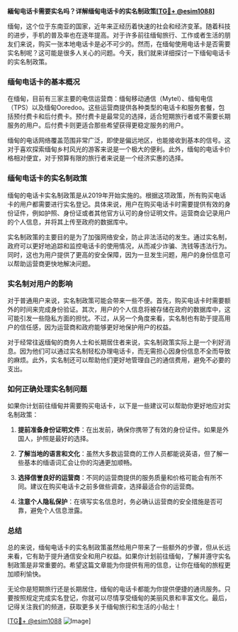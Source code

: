**緬甸电话卡需要实名吗？详解缅甸电话卡的实名制政策[[TG💪+ @esim1088](https://t.me/s/esim1088)]**

缅甸，这个位于东南亚的国家，近年来正经历着快速的社会和经济变革。随着科技的进步，手机的普及率也在逐年提高。对于许多前往缅甸旅行、工作或者生活的朋友们来说，购买一张本地电话卡是必不可少的。然而，在缅甸使用电话卡是否需要实名制呢？这可能是很多人关心的问题。今天，我们就来详细探讨一下缅甸电话卡的实名制政策。

### 缅甸电话卡的基本概况

在缅甸，目前有三家主要的电信运营商：缅甸移动通信（Mytel）、缅甸电信（TPS）以及缅甸Ooredoo。这些运营商提供各种类型的电话卡和服务套餐，包括预付费卡和后付费卡。预付费卡是最常见的选择，适合短期旅行者或不需要长期服务的用户。后付费卡则更适合那些希望获得更稳定服务的用户。

缅甸的电话网络覆盖范围非常广泛，即使是偏远地区，也能接收到基本的信号。这对于喜欢探索缅甸乡村风光的游客来说是一个极大的便利。此外，缅甸的电话卡价格相对便宜，对于预算有限的旅行者来说是一个经济实惠的选择。

### 缅甸电话卡的实名制政策

缅甸的电话卡实名制政策是从2019年开始实施的。根据这项政策，所有购买电话卡的用户都需要进行实名登记。具体来说，用户在购买电话卡时需要提供有效的身份证件，例如护照、身份证或者其他官方认可的身份证明文件。运营商会记录用户的个人信息，并将其上传至政府的数据库中。

实名制政策的主要目的是为了加强网络安全，防止非法活动的发生。通过实名制，政府可以更好地追踪和监控电话卡的使用情况，从而减少诈骗、洗钱等违法行为。同时，这也为用户提供了更高的安全保障，因为一旦发生问题，用户的身份信息可以帮助运营商更快地解决问题。

### 实名制对用户的影响

对于普通用户来说，实名制政策可能会带来一些不便。首先，购买电话卡时需要额外的时间来完成身份验证。其次，用户的个人信息将被存储在政府的数据库中，这可能引发一些隐私方面的担忧。不过，从另一个角度来看，实名制也有助于提高用户的信任感，因为运营商和政府能够更好地保护用户的权益。

对于经常往返缅甸的商务人士和长期居住者来说，实名制政策实际上是一个利好消息。因为他们可以通过实名制轻松办理电话卡，而无需担心因身份信息不全而导致的麻烦。此外，实名制还可以帮助他们更好地管理自己的通信费用，避免不必要的支出。

### 如何正确处理实名制问题

如果你计划前往缅甸并需要购买电话卡，以下是一些建议可以帮助你更好地应对实名制政策：

1. **提前准备身份证明文件**：在出发前，确保你携带了有效的身份证件。如果是外国人，护照是最好的选择。
   
2. **了解当地的语言和文化**：虽然大多数运营商的工作人员都能说英语，但了解一些基本的缅语词汇会让你的沟通更加顺畅。

3. **选择信誉良好的运营商**：不同的运营商提供的服务质量和价格可能会有所不同。建议在购买电话卡之前多做些调查，选择最适合你的运营商。

4. **注意个人隐私保护**：在填写实名信息时，务必确认运营商的安全措施是否可靠，避免个人信息泄露。

### 总结

总的来说，缅甸电话卡的实名制政策虽然给用户带来了一些额外的步骤，但从长远来看，它有助于提升通信安全和用户权益。如果你计划前往缅甸，了解并遵守实名制政策是非常重要的。希望这篇文章能为你提供有用的信息，让你在缅甸的旅程更加顺利愉快。

无论你是短期旅行还是长期居住，缅甸的电话卡都能为你提供便捷的通讯服务。只要按照规定完成实名登记，你就可以尽情享受缅甸的美丽风景和丰富文化。最后，记得关注我们的频道，获取更多关于缅甸旅行和生活的小贴士！

[[TG💪+ @esim1088](https://t.me/s/esim1088) ![Image](https://i.postimg.cc/4NQfJmqS/Snipaste-2025-05-13-00-14-12.png)]